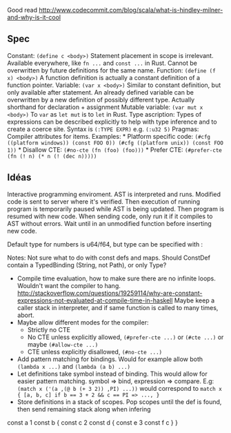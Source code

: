 Good read http://www.codecommit.com/blog/scala/what-is-hindley-milner-and-why-is-it-cool

## Spec

Constant: `(define c <body>)`
	Statement placement in scope is irrelevant. Available everywhere, like `fn ...` and `const ...`
	in Rust. Cannot be overwritten by future definitions for the same name.
Function: `(define (f x) <body>)`
	A function definition is actually a constant definition of a function pointer.
Variable: `(var x <body>)`
	Similar to constant definition, but only available after statement. An already defined
	variable can be overwritten by a new definition of possibly different type.
	Actually shorthand for declaration + assignment
Mutable variable: `(var mut x <body>)`
	To `var` as `let mut` is to `let` in Rust.
Type ascription:
	Types of expressions can be described explicitly to help with type inference and to create a
	coerce site. Syntax is `(:TYPE EXPR)` e.g. `(:u32 5)`
Pragmas:
	Compiler attributes for items.
	Examples:
		* Platform specific code:
			`(#cfg ((platform windows)) (const FOO 0)) (#cfg ((platform unix)) (const FOO 1))`
		* Disallow CTE:
			`(#no-cte (fn (foo) (foo)))`
		* Prefer CTE:
			`(#prefer-cte (fn (! n) (* n (! (dec n)))))`


## Idéas

Interactive programming enviroment. AST is interpreted and runs. Modified code is sent to server
where it's verified. Then execution of running program is temporarily paused while AST is being
updated. Then program is resumed with new code.
When sending code, only run it if it compiles to AST without errors. Wait until in an unmodified
function before inserting new code.

Default type for numbers is u64/f64, but type can be specified with :

Notes:
Not sure what to do with const defs and maps. Should ConstDef contain a TypedBinding
(String, not Path), or only Type?

* Compile time evaluation, how to make sure there are no infinite loops.
  Wouldn't want the compiler to hang.
  http://stackoverflow.com/questions/19259114/why-are-constant-expressions-not-evaluated-at-compile-time-in-haskell
  Maybe keep a caller stack in interpreter, and if same function is called to many times, abort.
* Maybe allow different modes for the compiler:
  * Strictly no CTE
  * No CTE unless explicitly allowed, `(#prefer-cte ...)` or `(#cte ...)` or maybe `(#allow-cte ...)`
  * CTE unless explicitly disallowed, `(#no-cte ...)`
* Add pattern matching for bindings. Would for example allow both `(lambda x ...)` and `(lambda (a b) ...)`
* Let definitions take symbol instead of binding. This would allow for easier pattern matching.
  symbol => bind, expression => compare. E.g:
    `(match x ('(a ,(@ b (+ 3 2)) ,PI) ...))` would correspond to `match x { [a, b, c] if b == 3 + 2 && c == PI => ..., }`
* Store definitions in a stack of scopes. Pop scopes until the def is found, then send remaining stack along when infering


const a 1
const b {
	const c 2
	const d {
		const e 3
		const f c
	}
}
